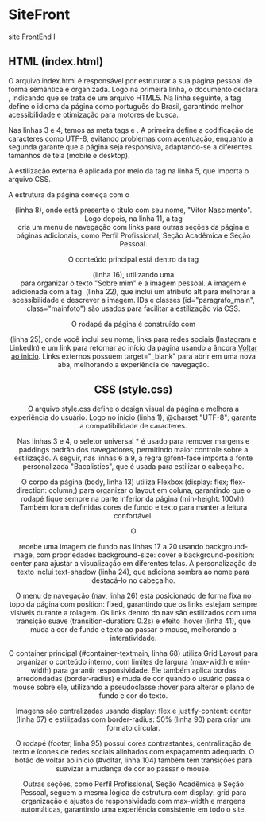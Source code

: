 # SiteFront
site FrontEnd I

 ## HTML (index.html)
O arquivo index.html é responsável por estruturar a sua página pessoal de forma semântica e organizada. Logo na primeira linha, o documento declara <!DOCTYPE html>, indicando que se trata de um arquivo HTML5. Na linha seguinte, a tag <html lang="pt-br"> define o idioma da página como português do Brasil, garantindo melhor acessibilidade e otimização para motores de busca.

Nas linhas 3 e 4, temos as meta tags <meta charset="UTF-8"> e <meta name="viewport" content="width=device-width, initial-scale=1.0">. A primeira define a codificação de caracteres como UTF-8, evitando problemas com acentuação, enquanto a segunda garante que a página seja responsiva, adaptando-se a diferentes tamanhos de tela (mobile e desktop).

A estilização externa é aplicada por meio da tag <link rel="stylesheet" href="style.css"> na linha 5, que importa o arquivo CSS.

A estrutura da página começa com o <header> (linha 8), onde está presente o título com seu nome, "Vitor Nascimento". Logo depois, na linha 11, a tag <nav> cria um menu de navegação com links para outras seções da página e páginas adicionais, como Perfil Profissional, Seção Acadêmica e Seção Pessoal.

O conteúdo principal está dentro da tag <main> (linha 16), utilizando uma <div id="container-textmain"> para organizar o texto "Sobre mim" e a imagem pessoal. A imagem é adicionada com a tag <img> (linha 22), que inclui um atributo alt para melhorar a acessibilidade e descrever a imagem. IDs e classes (id="paragrafo_main", class="mainfoto") são usados para facilitar a estilização via CSS.

O rodapé da página é construído com <footer> (linha 25), onde você inclui seu nome, links para redes sociais (Instagram e LinkedIn) e um link para retornar ao início da página usando a âncora <a id="voltar" href="#">Voltar ao inicio</a>. Links externos possuem target="_blank" para abrir em uma nova aba, melhorando a experiência de navegação.

## CSS (style.css)
O arquivo style.css define o design visual da página e melhora a experiência do usuário. Logo no início (linha 1), @charset "UTF-8"; garante a compatibilidade de caracteres.

Nas linhas 3 e 4, o seletor universal * é usado para remover margens e paddings padrão dos navegadores, permitindo maior controle sobre a estilização. A seguir, nas linhas 6 a 9, a regra @font-face importa a fonte personalizada "Bacalisties", que é usada para estilizar o cabeçalho.

O corpo da página (body, linha 13) utiliza Flexbox (display: flex; flex-direction: column;) para organizar o layout em coluna, garantindo que o rodapé fique sempre na parte inferior da página (min-height: 100vh). Também foram definidas cores de fundo e texto para manter a leitura confortável.

O <header> recebe uma imagem de fundo nas linhas 17 a 20 usando background-image, com propriedades background-size: cover e background-position: center para ajustar a visualização em diferentes telas. A personalização de texto inclui text-shadow (linha 24), que adiciona sombra ao nome para destacá-lo no cabeçalho.

O menu de navegação (nav, linha 26) está posicionado de forma fixa no topo da página com position: fixed, garantindo que os links estejam sempre visíveis durante a rolagem. Os links dentro do nav são estilizados com uma transição suave (transition-duration: 0.2s) e efeito :hover (linha 41), que muda a cor de fundo e texto ao passar o mouse, melhorando a interatividade.

O container principal (#container-textmain, linha 68) utiliza Grid Layout para organizar o conteúdo interno, com limites de largura (max-width e min-width) para garantir responsividade. Ele também aplica bordas arredondadas (border-radius) e muda de cor quando o usuário passa o mouse sobre ele, utilizando a pseudoclasse :hover para alterar o plano de fundo e cor do texto.

Imagens são centralizadas usando display: flex e justify-content: center (linha 67) e estilizadas com border-radius: 50% (linha 90) para criar um formato circular.

O rodapé (footer, linha 95) possui cores contrastantes, centralização de texto e ícones de redes sociais alinhados com espaçamento adequado. O botão de voltar ao início (#voltar, linha 104) também tem transições para suavizar a mudança de cor ao passar o mouse.

Outras seções, como Perfil Profissional, Seção Acadêmica e Seção Pessoal, seguem a mesma lógica de estrutura com display: grid para organização e ajustes de responsividade com max-width e margens automáticas, garantindo uma experiência consistente em todo o site.